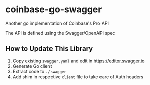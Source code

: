 # coinbase-go-swagger

Another go implementation of Coinbase's Pro API

The API is defined using the Swagger/OpenAPI spec

## How to Update This Library

1. Copy existing `swagger.yaml` and edit in https://editor.swagger.io
2. Generate Go client
3. Extract code to `./swagger`
4. Add shim in respective `client` file to take care of Auth headers
